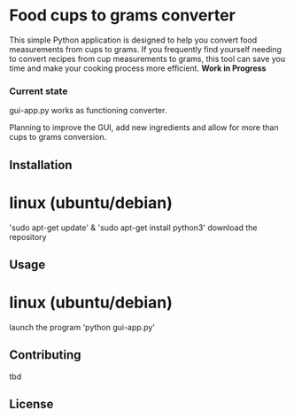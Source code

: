 # Food cups to grams converter
This simple Python application is designed to help you convert food measurements from cups to grams. If you frequently find yourself needing to convert recipes from cup measurements to grams, this tool can save you time and make your cooking process more efficient.
__**Work in Progress**__

### Current state
gui-app.py works as functioning converter.

Planning to improve the GUI, add new ingredients and allow for more than cups to grams conversion.

## Installation

# linux (ubuntu/debian)
'sudo apt-get update' & 'sudo apt-get install python3'
download the repository

## Usage

# linux (ubuntu/debian)
launch the program 'python gui-app.py'


## Contributing

tbd

## License

